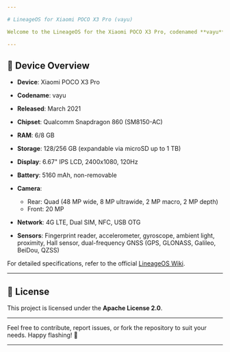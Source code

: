 ```yaml
---

# LineageOS for Xiaomi POCO X3 Pro (vayu)

Welcome to the LineageOS for the Xiaomi POCO X3 Pro, codenamed **vayu**. This repository contains the necessary configurations and source code to build LineageOS for this device.

---
```


## 📱 Device Overview

* **Device**: Xiaomi POCO X3 Pro
* **Codename**: vayu
* **Released**: March 2021
* **Chipset**: Qualcomm Snapdragon 860 (SM8150-AC)
* **RAM**: 6/8 GB
* **Storage**: 128/256 GB (expandable via microSD up to 1 TB)
* **Display**: 6.67" IPS LCD, 2400x1080, 120Hz
* **Battery**: 5160 mAh, non-removable
* **Camera**:

  * Rear: Quad (48 MP wide, 8 MP ultrawide, 2 MP macro, 2 MP depth)
  * Front: 20 MP
* **Network**: 4G LTE, Dual SIM, NFC, USB OTG
* **Sensors**: Fingerprint reader, accelerometer, gyroscope, ambient light, proximity, Hall sensor, dual-frequency GNSS (GPS, GLONASS, Galileo, BeiDou, QZSS)

For detailed specifications, refer to the official [LineageOS Wiki](https://wiki.lineageos.org/devices/vayu/).

---

## 📄 License

This project is licensed under the **Apache License 2.0**.

---

Feel free to contribute, report issues, or fork the repository to suit your needs. Happy flashing! 🚀

---
